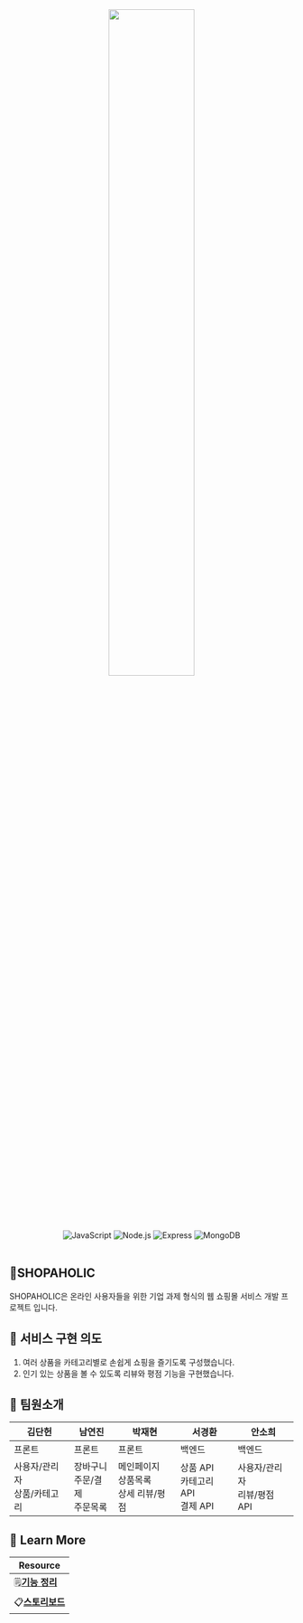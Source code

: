 <div align="center">
  <img width='55%' src='https://user-images.githubusercontent.com/78450157/185295480-5660eb01-11de-4149-a563-3e2ec13a0b73.png'/>
</div>

<br/>

<div align='center'>
  <img alt="JavaScript" src="https://img.shields.io/badge/JavaScript-F7DF1E?logo=JavaScript&logoColor=fff"/>
  <img alt="Node.js" src="https://img.shields.io/badge/Node.js-339933?logo=Node.js&logoColor=fff"/>
  <img alt="Express" src="https://img.shields.io/badge/Express-000000?logo=Express&logoColor=fff"/>
  <img alt="MongoDB" src="https://img.shields.io/badge/MongoDB-47A248?logo=MongoDB&logoColor=fff"/>
</div>

<br/>

## 🏬SHOPAHOLIC
SHOPAHOLIC은 온라인 사용자들을 위한 기업 과제 형식의 웹 쇼핑몰 서비스 개발 프로젝트 입니다.

## 📰 서비스 구현 의도 
1. 여러 상품을 카테고리별로 손쉽게 쇼핑을 즐기도록 구성했습니다.
2. 인기 있는 상품을 볼 수 있도록 리뷰와 평점 기능을 구현했습니다.

## 🙂 팀원소개
| 김단헌 | 남연진 | 박재현 | 서경환 | 안소희 |
| --------- | -------- | -------- | -------- | -------- |
| 프론트 | 프론트  | 프론트 | 백엔드 | 백엔드 |
| 사용자/관리자<br>상품/카테고리 | 장바구니<br>주문/결제<br>주문목록 | 메인페이지<br>상품목록<br>상세 리뷰/평점 | 상품 API<br>카테고리 API<br>결제 API | 사용자/관리자<br>리뷰/평점 API |



## 📌 Learn More

| Resource | 
| ------ |
| 🗒[**기능 정리**](https://github.com/sghwan/shopaholic/wiki/service-feature) | 
| 📋[**스토리보드**](https://github.com/sghwan/shopaholic/wiki/service-frame) | 


